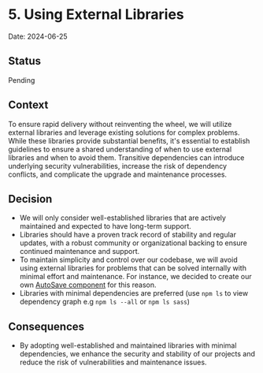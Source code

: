 # 5. Using External Libraries

Date: 2024-06-25

## Status

Pending

## Context

To ensure rapid delivery without reinventing the wheel, we will utilize external libraries and leverage existing solutions for complex problems. While these libraries provide substantial benefits, it's essential to establish guidelines to ensure a shared understanding of when to use external libraries and when to avoid them. Transitive dependencies can introduce underlying security vulnerabilities, increase the risk of dependency conflicts, and complicate the upgrade and maintenance processes.

## Decision

- We will only consider well-established libraries that are actively maintained and expected to have long-term support.
- Libraries should have a proven track record of stability and regular updates, with a robust community or organizational backing to ensure continued maintenance and support.
- To maintain simplicity and control over our codebase, we will avoid using external libraries for problems that can be solved internally with minimal effort and maintenance. For instance, we decided to create our own [AutoSave component](https://github.com/ministryofjustice/bichard7-next-ui/blob/main/src/components/EditableFields/AutoSave.tsx) for this reason.
- Libraries with minimal dependencies are preferred (use `npm ls` to view dependency graph e.g `npm ls --all` or `npm ls sass`)

## Consequences

- By adopting well-established and maintained libraries with minimal dependencies, we enhance the security and stability of our projects and reduce the risk of vulnerabilities and maintenance issues.
